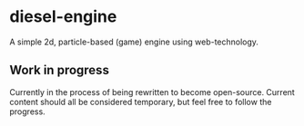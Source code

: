 # diesel-engine

A simple 2d, particle-based (game) engine using web-technology.

## Work in progress

Currently in the process of being rewritten to become open-source. Current content should all be considered temporary, but feel free to follow the progress.
